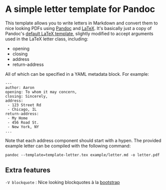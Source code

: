 # A simple letter template for Pandoc

This template allows you to write letters in Markdown and convert them to nice looking PDFs using [Pandoc][] and [LaTeX][]. It's basically just a copy of Pandoc's [default LaTeX template][latex-template], slightly modified to accept arguments used in the LaTeX letter class, including:

* opening
* closing
* address
* return-address

All of which can be specified in a YAML metadata block. For example:

	---
	author: Aaron
	opening: To whom it may concern,
	closing: Sincerely,
	address: 
	 - 123 Street Rd
	 - Chicago, IL
	return-address: 
	 - My Home
	 - 456 Road St.
	 - New York, NY
	...

Note that each address component should start with a hypen. The provided example letter can be compiled with the following command:

```
pandoc --template=template-letter.tex example/letter.md -o letter.pdf
```

## Extra features

`-V blockquote`
:   Nice looking blockquotes à la [bootstrap](http://getbootstrap.com/css/#type-blockquotes)

[Pandoc]: http://johnmacfarlane.net/pandoc/
[LaTeX]: http://www.latex-project.org/
[latex-template]: https://github.com/jgm/pandoc-templates